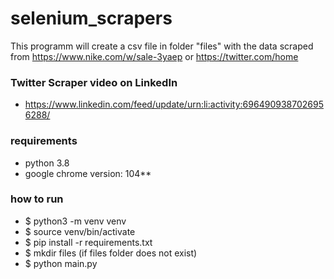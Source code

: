 # selenium_scrapers

This programm will create a csv file in folder "files" with the data scraped
from https://www.nike.com/w/sale-3yaep or https://twitter.com/home

### Twitter Scraper video on LinkedIn
- https://www.linkedin.com/feed/update/urn:li:activity:6964909387026956288/

### requirements

- python 3.8
- google chrome version: 104**

### how to run

- $ python3 -m venv venv
- $ source venv/bin/activate
- $ pip install -r requirements.txt
- $ mkdir files (if files folder does not exist)
- $ python main.py
